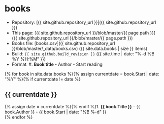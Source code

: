 # books
- Repository: [{{ site.github.repository_url }}]({{ site.github.repository_url }})
- This page: [{{ site.github.repository_url }}/blob/master/{{ page.path }}]({{ site.github.repository_url }}/blob/master/{{ page.path }})
- Books file: [books.csv]({{ site.github.repository_url }}/blob/master/_data/books.csv) ({{ site.data.books | size }} items)
- Build: ``{{ site.github.build_revision }}`` ({{ site.time | date: "%-d %B %Y %H:%M" }})
- Format: #. **Book title** - <span class="text-red">Author</span> - <span class="text-gray-light">Start reading</span>

{% for book in site.data.books %}{% assign currentdate = book.Start | date: "%Y" %}{% if currentdate != date %}
## {{ currentdate }}
{% assign date = currentdate %}{% endif %}1. **{{ book.Title }}** - <span class="text-red">{{ book.Author }}</span> - <span class="text-gray-light">{{ book.Start | date: "%B %-d" }}</span>  
{% endfor %}

<script type="text/javascript">
document.querySelector('body').classList.add('markdown-body');
</script>
